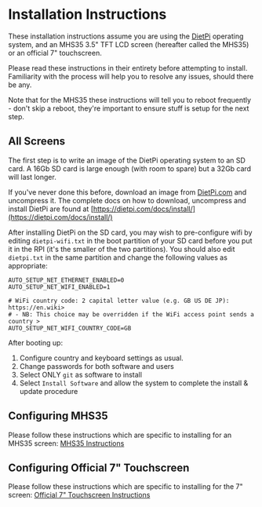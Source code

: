 # Installation Instructions

These installation instructions assume you are using the [DietPi](https://dietpi.com) operating system, and an MHS35 3.5" TFT LCD screen (hereafter called the MHS35) or an official 7" touchscreen.

Please read these instructions in their entirety before attempting to install. Familiarity with the process will help you to resolve any issues, should there be any.

Note that for the MHS35 these instructions will tell you to reboot frequently - don't skip a reboot, they're important to ensure stuff is setup for the next step.

## All Screens
The first step is to write an image of the DietPi operating system to an SD card. A 16Gb SD card is large enough (with room to spare) but a 32Gb card will last longer.

If you've never done this before, download an image from [DietPi.com](dietpi.com) and uncompress it. The complete docs on how to download, uncompress and install DietPi are found at [https://dietpi.com/docs/install/](https://dietpi.com/docs/install/)

After installing DietPi on the SD card, you may wish to pre-configure wifi by editing `dietpi-wifi.txt` in the boot partition of your SD card before you put it in the RPI (it's the smaller of the two partitions). You should also edit `dietpi.txt` in the same partition and change the following values as appropriate:
```
AUTO_SETUP_NET_ETHERNET_ENABLED=0
AUTO_SETUP_NET_WIFI_ENABLED=1

# WiFi country code: 2 capital letter value (e.g. GB US DE JP): https://en.wiki>
# - NB: This choice may be overridden if the WiFi access point sends a country >
AUTO_SETUP_NET_WIFI_COUNTRY_CODE=GB
```

After booting up:
  1. Configure country and keyboard settings as usual.
  2. Change passwords for both software and users
  3. Select ONLY `git` as software to install
  4. Select `Install Software` and allow the system to complete the install & update procedure

## Configuring MHS35
Please follow these instructions which are specific to installing for an MHS35 screen: [MHS35 Instructions](mhs35-instructions.md)

## Configuring Official 7" Touchscreen
Please follow these instructions which are specific to installing for the 7" screen: [Official 7" Touchscreen Instructions](seven-inch-instructions.md)

